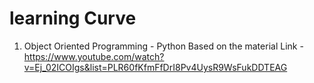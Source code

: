 # learning Curve

1. Object Oriented Programming - Python
   Based on the material
   Link - https://www.youtube.com/watch?v=Ej_02ICOIgs&list=PLR60fKfmFfDrI8Pv4UysR9WsFukDDTEAG
   
